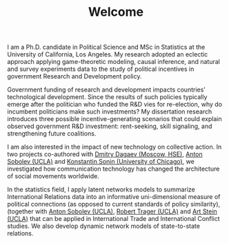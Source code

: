 ﻿---
permalink: /
title: "Welcome"
excerpt: "About me"
author_profile: true
redirect_from: 
  - /about/
  - /about.html
---

I am a Ph.D. candidate in Political Science and MSc in Statistics at the University of California, Los Angeles. My research adopted an eclectic approach applying game-theoretic modeling, causal inference, and natural and survey experiments data to the study of political incentives in government Research and Development policy.  

Government funding of research and development impacts countries’ technological development. Since the results of such policies typically emerge after the politician who funded the R&D vies for re-election, why do incumbent politicians make such investments? My dissertation research introduces three possible incentive-generating scenarios that could explain observed government R&D investment: rent-seeking, skill signaling, and strengthening future coalitions. 

I am also interested in the impact of new technology on collective action. In two projects co-authored with [Dmitry Dagaev (Moscow, HSE)](https://www.hse.ru/en/staff/ddagaev), [Anton Sobolev (UCLA)](asobolev.com) and [Konstantin Sonin (University of Chicago)](https://harris.uchicago.edu/directory/konstantin-sonin), we investigated how communication technology has changed the architecture of social movements worldwide.

In the statistics field, I apply latent networks models to summarize International Relations data into an informative uni-dimensional measure of political connections (as opposed to current standards of policy similarity), (together with [Anton Sobolev (UCLA)](asobolev.com), [Robert Trager (UCLA)](https://polisci.ucla.edu/people/robert-trager ) and [Art Stein (UCLA)](https://polisci.ucla.edu/people/arthur-stein) that can be applied in International Trade and International Conflict studies. We also develop dynamic network models of state-to-state relations.



